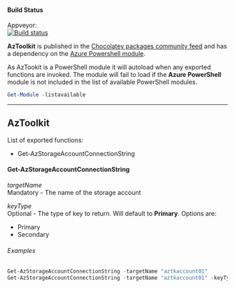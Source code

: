 #### Build Status
Appveyor:  
[![Build status](https://ci.appveyor.com/api/projects/status/w1cnyy2ldfooje5t?svg=true)](https://ci.appveyor.com/project/amido/aztoolkit)

**AzToolkit** is published in the [Chocolatey packages community feed](https://chocolatey.org/packages/AzToolkit) and has a dependency on the [Azure Powershell module](https://github.com/Azure/azure-powershell).

As AzTookit is a PowerShell module it will autoload when any exported functions are invoked. The module will fail to load if the **Azure PowerShell** module is not included in the list of available PowerShell modules.

```PowerShell
Get-Module -listavailable
```

---
## AzToolkit
List of exported functions:
* Get-AzStorageAccountConnectionString


#### Get-AzStorageAccountConnectionString  
*targetName*  
Mandatory - The name of the storage account

*keyType*  
Optional - The type of key to return. Will default to **Primary**. Options are:
* Primary
* Secondary


###### Examples
```PowerShell
Get-AzStorageAccountConnectionString -targetName "aztkaccount01"
Get-AzStorageAccountConnectionString -targetName "aztkaccount01" -keyType Secondary
```
